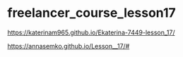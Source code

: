 # freelancer_course_lesson17

https://katerinam965.github.io/Ekaterina-7449-lesson_17/

https://annasemko.github.io/Lesson__17/#